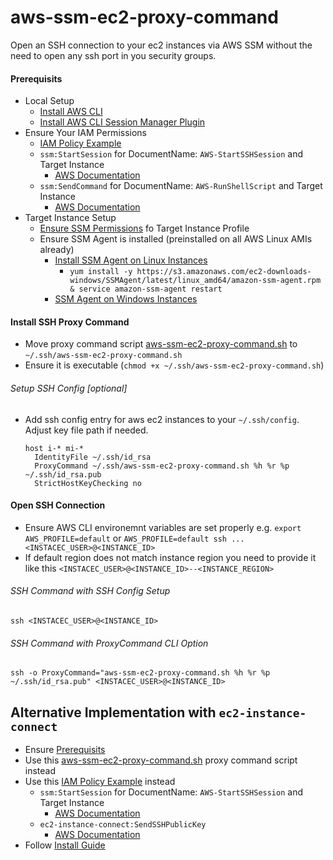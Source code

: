# aws-ssm-ec2-proxy-command
Open an SSH connection to your ec2 instances via AWS SSM without the need to open any ssh port in you security groups.

#### Prerequisits
* Local Setup
  * [Install AWS CLI](https://docs.aws.amazon.com/cli/latest/userguide/cli-chap-install.html)
  * [Install AWS CLI Session Manager Plugin](https://docs.aws.amazon.com/systems-manager/latest/userguide/session-manager-working-with-install-plugin.html)
* Ensure Your IAM Permissions
  * [IAM Policy Example](aws-ssm-ec2-iam-policy.json)
  * `ssm:StartSession` for DocumentName: `AWS-StartSSHSession` and Target Instance
    * [AWS Documentation](https://docs.aws.amazon.com/systems-manager/latest/userguide/getting-started-restrict-access-examples.html)
  * `ssm:SendCommand` for DocumentName: `AWS-RunShellScript` and Target Instance
    * [AWS Documentation](https://docs.aws.amazon.com/systems-manager/latest/userguide/sysman-rc-setting-up.html)
* Target Instance Setup
  * [Ensure SSM Permissions](https://docs.aws.amazon.com/systems-manager/latest/userguide/setup-instance-profile.html) fo Target Instance Profile
  * Ensure SSM Agent is installed (preinstalled on all AWS Linux AMIs already)
    * [Install SSM Agent on Linux Instances](https://docs.aws.amazon.com/systems-manager/latest/userguide/sysman-install-ssm-agent.html)
      * `yum install -y https://s3.amazonaws.com/ec2-downloads-windows/SSMAgent/latest/linux_amd64/amazon-ssm-agent.rpm & service amazon-ssm-agent restart`
    * [SSM Agent on Windows Instances](https://docs.aws.amazon.com/systems-manager/latest/userguide/sysman-install-ssm-win.html)
  
#### Install SSH Proxy Command
  * Move proxy command script [aws-ssm-ec2-proxy-command.sh](aws-ssm-ec2-proxy-command.sh) to `~/.ssh/aws-ssm-ec2-proxy-command.sh`
  * Ensure it is executable (`chmod +x ~/.ssh/aws-ssm-ec2-proxy-command.sh`)

###### Setup SSH Config [optional]
* Add ssh config entry for aws ec2 instances to your `~/.ssh/config`. Adjust key file path if needed.
  ```ssh-config
  host i-* mi-*
    IdentityFile ~/.ssh/id_rsa
    ProxyCommand ~/.ssh/aws-ssm-ec2-proxy-command.sh %h %r %p ~/.ssh/id_rsa.pub
    StrictHostKeyChecking no
  ```

#### Open SSH Connection
* Ensure AWS CLI environemnt variables are set properly e.g. `export AWS_PROFILE=default` or `AWS_PROFILE=default ssh ... <INSTACEC_USER>@<INSTANCE_ID>`
* If default region does not match instance region you need to provide it like this `<INSTACEC_USER>@<INSTANCE_ID>--<INSTANCE_REGION>`
###### SSH Command with SSH Config Setup
`ssh <INSTACEC_USER>@<INSTANCE_ID>`
###### SSH Command with ProxyCommand CLI Option
`ssh -o ProxyCommand="aws-ssm-ec2-proxy-command.sh %h %r %p ~/.ssh/id_rsa.pub" <INSTACEC_USER>@<INSTANCE_ID>`

## Alternative Implementation with `ec2-instance-connect`
* Ensure [Prerequisits](#prerequisits)
* Use this [aws-ssm-ec2-proxy-command.sh](ec2-instance-connect/aws-ssm-ec2-proxy-command.sh) proxy command script instead
* Use this [IAM Policy Example](ec2-instance-connect/aws-ssm-ec2-iam-policy.json) instead
  * `ssm:StartSession` for DocumentName: `AWS-StartSSHSession` and Target Instance
    * [AWS Documentation](https://docs.aws.amazon.com/systems-manager/latest/userguide/getting-started-restrict-access-examples.html)
  * `ec2-instance-connect:SendSSHPublicKey`
    * [AWS Documentation](https://docs.aws.amazon.com/systems-manager/latest/userguide/sysman-rc-setting-up.html)
* Follow [Install Guide](#install-ssh-proxy-command)
